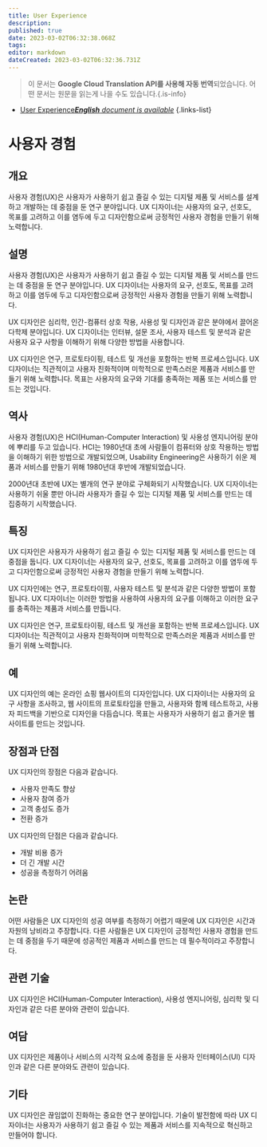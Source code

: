 ```yaml
---
title: User Experience
description: 
published: true
date: 2023-03-02T06:32:38.068Z
tags: 
editor: markdown
dateCreated: 2023-03-02T06:32:36.731Z
---
```


> 이 문서는 **Google Cloud Translation API를 사용해 자동 번역**되었습니다.
어떤 문서는 원문을 읽는게 나을 수도 있습니다.{.is-info}



- [User Experience***English** document is available*](/en/Knowledge-base/Dictionary/user-experience)
{.links-list}


# 사용자 경험

## 개요
사용자 경험(UX)은 사용자가 사용하기 쉽고 즐길 수 있는 디지털 제품 및 서비스를 설계하고 개발하는 데 중점을 둔 연구 분야입니다. UX 디자이너는 사용자의 요구, 선호도, 목표를 고려하고 이를 염두에 두고 디자인함으로써 긍정적인 사용자 경험을 만들기 위해 노력합니다.

## 설명
사용자 경험(UX)은 사용자가 사용하기 쉽고 즐길 수 있는 디지털 제품 및 서비스를 만드는 데 중점을 둔 연구 분야입니다. UX 디자이너는 사용자의 요구, 선호도, 목표를 고려하고 이를 염두에 두고 디자인함으로써 긍정적인 사용자 경험을 만들기 위해 노력합니다.

UX 디자인은 심리학, 인간-컴퓨터 상호 작용, 사용성 및 디자인과 같은 분야에서 끌어온 다학제 분야입니다. UX 디자이너는 인터뷰, 설문 조사, 사용자 테스트 및 분석과 같은 사용자 요구 사항을 이해하기 위해 다양한 방법을 사용합니다.

UX 디자인은 연구, 프로토타이핑, 테스트 및 개선을 포함하는 반복 프로세스입니다. UX 디자이너는 직관적이고 사용자 친화적이며 미학적으로 만족스러운 제품과 서비스를 만들기 위해 노력합니다. 목표는 사용자의 요구와 기대를 충족하는 제품 또는 서비스를 만드는 것입니다.

## 역사
사용자 경험(UX)은 HCI(Human-Computer Interaction) 및 사용성 엔지니어링 분야에 뿌리를 두고 있습니다. HCI는 1980년대 초에 사람들이 컴퓨터와 상호 작용하는 방법을 이해하기 위한 방법으로 개발되었으며, Usability Engineering은 사용하기 쉬운 제품과 서비스를 만들기 위해 1980년대 후반에 개발되었습니다.

2000년대 초반에 UX는 별개의 연구 분야로 구체화되기 시작했습니다. UX 디자이너는 사용하기 쉬울 뿐만 아니라 사용자가 즐길 수 있는 디지털 제품 및 서비스를 만드는 데 집중하기 시작했습니다.

## 특징
UX 디자인은 사용자가 사용하기 쉽고 즐길 수 있는 디지털 제품 및 서비스를 만드는 데 중점을 둡니다. UX 디자이너는 사용자의 요구, 선호도, 목표를 고려하고 이를 염두에 두고 디자인함으로써 긍정적인 사용자 경험을 만들기 위해 노력합니다.

UX 디자인에는 연구, 프로토타이핑, 사용자 테스트 및 분석과 같은 다양한 방법이 포함됩니다. UX 디자이너는 이러한 방법을 사용하여 사용자의 요구를 이해하고 이러한 요구를 충족하는 제품과 서비스를 만듭니다.

UX 디자인은 연구, 프로토타이핑, 테스트 및 개선을 포함하는 반복 프로세스입니다. UX 디자이너는 직관적이고 사용자 친화적이며 미학적으로 만족스러운 제품과 서비스를 만들기 위해 노력합니다.

## 예
UX 디자인의 예는 온라인 쇼핑 웹사이트의 디자인입니다. UX 디자이너는 사용자의 요구 사항을 조사하고, 웹 사이트의 프로토타입을 만들고, 사용자와 함께 테스트하고, 사용자 피드백을 기반으로 디자인을 다듬습니다. 목표는 사용자가 사용하기 쉽고 즐거운 웹 사이트를 만드는 것입니다.

## 장점과 단점
UX 디자인의 장점은 다음과 같습니다.

- 사용자 만족도 향상
- 사용자 참여 증가
- 고객 충성도 증가
- 전환 증가

UX 디자인의 단점은 다음과 같습니다.

- 개발 비용 증가
- 더 긴 개발 시간
- 성공을 측정하기 어려움

## 논란
어떤 사람들은 UX 디자인의 성공 여부를 측정하기 어렵기 때문에 UX 디자인은 시간과 자원의 낭비라고 주장합니다. 다른 사람들은 UX 디자인이 긍정적인 사용자 경험을 만드는 데 중점을 두기 때문에 성공적인 제품과 서비스를 만드는 데 필수적이라고 주장합니다.

## 관련 기술
UX 디자인은 HCI(Human-Computer Interaction), 사용성 엔지니어링, 심리학 및 디자인과 같은 다른 분야와 관련이 있습니다.

## 여담
UX 디자인은 제품이나 서비스의 시각적 요소에 중점을 둔 사용자 인터페이스(UI) 디자인과 같은 다른 분야와도 관련이 있습니다.

## 기타
UX 디자인은 끊임없이 진화하는 중요한 연구 분야입니다. 기술이 발전함에 따라 UX 디자이너는 사용자가 사용하기 쉽고 즐길 수 있는 제품과 서비스를 지속적으로 혁신하고 만들어야 합니다.